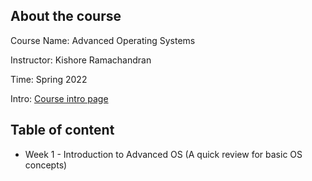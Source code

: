 ## About the course
Course Name: Advanced Operating Systems

Instructor: Kishore Ramachandran

Time: Spring 2022

Intro: [Course intro page](https://omscs.gatech.edu/cs-6210-advanced-operating-systems)


## Table of content

- Week 1 - Introduction to Advanced OS  (A quick review for basic OS concepts)

